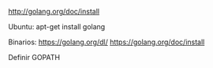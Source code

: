 http://golang.org/doc/install

Ubuntu: apt-get install golang

Binarios:
https://golang.org/dl/
https://golang.org/doc/install

Definir GOPATH
